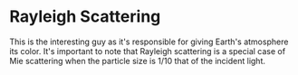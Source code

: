 # Rayleigh Scattering
This is the interesting guy as it's responsible for giving Earth's atmosphere its color. It's important to note that Rayleigh scattering is a special case of Mie scattering
when the particle size is 1/10 that of the incident light. 